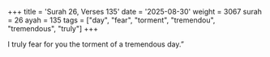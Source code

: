 +++
title = 'Surah 26, Verses 135'
date = '2025-08-30'
weight = 3067
surah = 26
ayah = 135
tags = ["day", "fear", "torment", "tremendou", "tremendous", "truly"]
+++

I truly fear for you the torment of a tremendous day.”